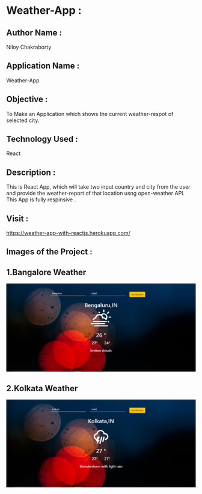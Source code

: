 # Weather-App : 

## Author Name : 
   Niloy Chakraborty

## Application Name : 
  Weather-App

## Objective : 
   To Make an Application which shows the current weather-respot of selected city. 


## Technology Used :      
   React
       
## Description :
  This is React App, which will take two input country and city from the user and provide the weather-report 
  of that location usng open-weather API. This App is fully respinsive .
  
 
## Visit : 
   https://weather-app-with-reactjs.herokuapp.com/


## Images of the Project :

## 1.Bangalore Weather
![](https://github.com/niloy2019/weather-app/blob/master/Sample%20Image%20of%20the%20Project/BangaloreWeather.PNG)

## 2.Kolkata Weather 
![](https://github.com/niloy2019/weather-app/blob/master/Sample%20Image%20of%20the%20Project/KolkataWeather.PNG)
